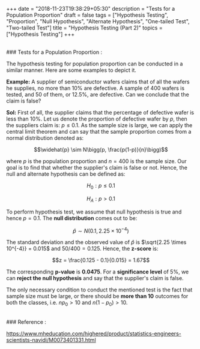 +++
date = "2018-11-23T19:38:29+05:30"
description = "Tests for a Population Proportion"
draft = false
tags = ["Hypothesis Testing", "Proportion", "Null Hypothesis", "Alternate Hypothesis", "One-tailed Test", "Two-tailed Test"]
title = "Hypothesis Testing (Part 2)"
topics = ["Hypothesis Testing"]
+++

</br>
### Tests for a Population Proportion :

The hypothesis testing for population proportion can be conducted in a similar manner. Here are some examples to depict it.

<b>Example:</b> A supplier of semiconductor wafers claims that of all the wafers he supplies, no more than 10% are defective. A sample of 400 wafers is tested, and 50 of them, or 12.5%, are defective. Can we conclude that the claim is false?

<b>Sol:</b> First of all, the supplier claims that the percentage of defective wafer is less than 10%. Let us denote the proportion of defective wafer by $p$, then the suppliers claim is: $p \leq 0.1$. As the sample size is large, we can apply the central limit theorem and can say that the sample proportion comes from a normal distribution denoted as:

$$\widehat{p} \sim N\bigg(p, \frac{p(1-p)}{n}\bigg)$$

where $p$ is the population proportion and $n = 400$ is the sample size. Our goal is to find that whether the supplier's claim is false or not. Hence, the null and alternate hypothesis can be defined as:

$$H_0: p \leq 0.1$$

$$H_A: p > 0.1$$

To perform hypothesis test, we assume that null hypothesis is true and hence $p=0.1$. The <b>null distribution</b> comes out to be:

$$\widehat{p} \sim N(0.1, 2.25 \times 10^{-4})$$

The standard deviation and the observed value of $\widehat{p}$ is $\sqrt{2.25 \times 10^{-4}} = 0.015$ and $50 /400 = 0.125$. Hence, the <b>z-score</b> is:

$$z = \frac{0.125 - 0.1}{0.015} = 1.67$$

The corresponding <b>p-value</b> is <b>0.0475</b>. For a <b>significance level</b> of 5%, we can <b>reject the null hypothesis</b> and say that the supplier's claim is false.

The only necessary condition to conduct the mentioned test is the fact that sample size must be large, or there should be <b>more than 10</b> outcomes for both the classes, i.e. $np_0 > 10$ and $n(1-p_0) > 10$.

</br>
### Reference :

https://www.mheducation.com/highered/product/statistics-engineers-scientists-navidi/M0073401331.html
